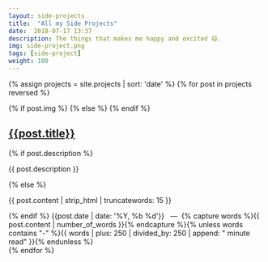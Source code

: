 ```yaml
---
layout: side-projects
title:  "All my Side Projects"
date:  2018-07-17 13:37
description: The things that makes me happy and excited 😄.
img: side-project.png
tags: [side-project]
weight: 100
---
```

{% assign projects = site.projects | sort: 'date' %}
{% for post in projects reversed %}
<article class="post">
  {% if post.img %}
    <a class="post-thumbnail" style="background-image: url({{"/assets/img/" | prepend: site.baseurl | append : post.img}})" href="{{post.url | prepend: site.baseurl}}"></a>
  {% else %}
  {% endif %}
  <div class="post-content">
    <h2 class="post-title"><a href="{{post.url | prepend: site.baseurl}}">{{post.title}}</a></h2>
    {% if post.description %}
    <p>{{ post.description }}</p>
    {% else %}
    <p>{{ post.content | strip_html | truncatewords: 15 }}</p>
    {% endif %}
    <span class="post-date">{{post.date | date: '%Y, %b %d'}}&nbsp;&nbsp;&nbsp;—&nbsp;</span>
    <span class="post-words">{% capture words %}{{ post.content | number_of_words }}{% endcapture %}{% unless words contains "-" %}{{ words | plus: 250 | divided_by: 250 | append: " minute read" }}{% endunless %}</span>
  </div>
</article>
{% endfor %}
